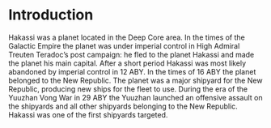 # Introduction

Hakassi was a planet located in the Deep Core area.
In the times of the Galactic Empire the planet was under imperial control in High Admiral Treuten Teradoc’s post campaign: he fled to the planet Hakassi and made the planet his main capital.
After a short period Hakassi was most likely abandoned by imperial control in 12 ABY.
In the times of 16 ABY the planet belonged to the New Republic.
The planet was a major shipyard for the New Republic, producing new ships for the fleet to use.
During the era of the Yuuzhan Vong War in 29 ABY the Yuuzhan launched an offensive assault on the shipyards and all other shipyards belonging to the New Republic.
Hakassi was one of the first shipyards targeted.
